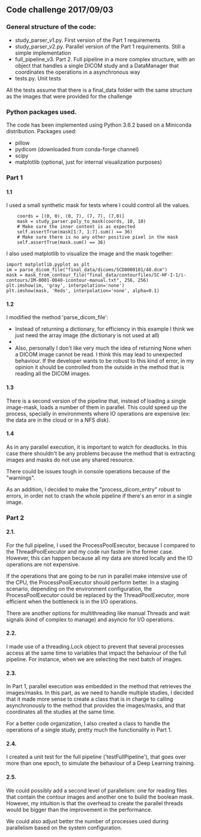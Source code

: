 ## Code challenge 2017/09/03

### General structure of the code:
* study_parser_v1.py. First version of the Part 1 requirements
* study_parser_v2.py. Parallel version of the Part 1 requirements. Still a simple implementation
* full_pipeline_v3. Part 2. Full pipeline in a more complex structure, with an object that handles a single DICOM study and a DataManager that coordinates the operations in a asynchronous way
* tests.py. Unit tests

All the tests assume that there is a final_data folder with the same structure as the images that were provided for the challenge

### Python packages used.
The code has been implemented using Python 3.6.2 based on a Miniconda distribution.
Packages used:
* pillow
* pydicom (downloaded from conda-forge channel)
* scipy
* matplotlib (optional, just for internal visualization purposes)

### Part 1
#### 1.1
I used a small synthetic mask for tests where I could control all the values.

        coords = [(0, 0), (0, 7), (7, 7), (7,0)]
        mask = study_parser.poly_to_mask(coords, 10, 10)
        # Make sure the inner content is as expected
        self.assertTrue(mask[1:7, 1:7].sum() == 36)
        # Make sure there is no any other positive pixel in the mask
        self.assertTrue(mask.sum() == 36)

I also used matplotlib to visualize the image and the mask together:

    import matplotlib.pyplot as plt
    im = parse_dicom_file("final_data/dicoms/SCD0000101/48.dcm")
    mask = mask_from_contour_file("final_data/contourfiles/SC-HF-I-1/i-contours/IM-0001-0048-icontour-manual.txt", 256, 256)
    plt.imshow(im, 'gray', interpolation='none')
	plt.imshow(mask, 'Reds', interpolation='none', alpha=0.1)

#### 1.2
 I modified the method 'parse_dicom_file':
 * Instead of returning a dictionary, for efficiency in this example I think we just need the array image (the dictionary is not used at all)
 *
 * Also, personally I don't like very much the idea of returning None when a DICOM image cannot be read. I think this may lead to unexpected behaviour. If the developer wants to be robust to this kind of error, in my opinion it should be controlled from the outside in the method that is reading all the DICOM images.

#### 1.3
There is a second version of the pipeline that, instead of loading a single image-mask, loads a number of them in parallel. This could speed up the process, specially in environments where IO operations are expensive (ex: the data are in the cloud or in a NFS disk).

#### 1.4
As in any parallel execution, it is important to watch for deadlocks. In this case there shouldn't be any problems because the method that is extracting images and masks do not use any shared resource.

There could be issues tough in console operations because of the "warnings".

As an addition, I decided to make the "process_dicom_entry" robust to errors, in order not to crash the whole pipeline if there's an error in a single image.


### Part 2
#### 2.1.
For the full pipeline, I used the ProcessPoolExecutor, because I compared to the ThreadPoolExecutor and my code run faster in the former case. However, this can happen because all my data are stored locally and the IO operations are not expensive.

If the operations that are going to be run in parallel make intensive use of the CPU, the ProcessPoolExecutor should perform better. In a staging scenario, depending on the environment configuration, the ProcessPoolExecutor could be replaced by the ThreadPoolExecutor, more efficient when the bottleneck is in the I/O operations.

There are another options for multithreading like manual Threads and wait signals (kind of complex to manage) and asyncio for I/O operations.

#### 2.2.
I made use of a threading.Lock object to prevent that several processes access at the same time to variables that impact the behaviour of the full pipeline. For instance, when we are selecting the next batch of images.

#### 2.3.
In Part 1, parallel execution was embedded in the method that retrieves the images/masks. In this part, as we need to handle multiple studies, I decided that it made more sense to create a class that is in charge to calling asynchronously to the method that provides the images/masks, and that coordinates all the studies at the same time.

For a better code organization, I also created a class to handle the operations of a single study, pretty much the functionality in Part 1.

#### 2.4.
I created a unit test for the full pipeline ('testFullPipeline'), that goes over more than one epoch, to simulate the behaviour of a Deep Learning training.

#### 2.5.
We could possibly add a second level of parallelism: one for reading files that contain the contour images and another one to build the boolean mask. However, my intuition is that the overhead to create the parallel threads would be bigger than the improvement in the performance.

We could also adjust better the number of processes used during parallelism based on the system configuration.
